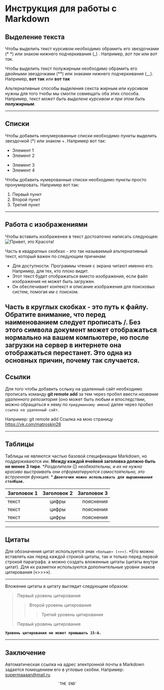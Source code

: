  # Инструкция для работы с Markdown

 ## Выделение текста

Чтобы выделить текст курсивом необходимо обрамить его звездочками (*   *) или знаком нижнего подчеркивания (_) . Например, *вот так* или _вот так_. 

Чтобы выделить текст полужирным необходимо обрамить его двойными звездочками (**) или знаками нижнего подчеркивания (__). Например, **вот так** или __вот так__

Альтернативные способы выделения секста жирным или курсивом нужны для того тчобы мы смогли совмещать оба этих способа. Например, _текст может быть выделене курсивом и при этом быть **полужирным**_. 

---

 ## Списки

 Чтобы добавить ненумерованные списки необходимо пункты выделить звездочкой (*) или знаком +. Например вот так:
 * Элемент 1
 * Элемент 2
 + Элемент 3
 + Элемент 4

Чтобы добавить нумерованные списки необходимо пункты просто пронумеровать. Например вот так:
1. Первый пункт
2. Второй пункт
3. Третий пункт

---

## Работа с изображениями

Чтобы вставить изображенеи в текст достоаточно написать следующее:
![Привет, это Красота!](Красота.jpg "Храм")


Часть в квадратных скобках - это так называемый альтернативный текст, который важен по следующим причинам:

+ Для доступности. Программы чтения с экрана читают именно его. Например, для тех, кто плохо видит.
+ Этот текст будет отображаться вместо изображения, если файл изображения не может быть загружен.
+ Он обеспечивает контекст и описание изображения для поисковых систем, помогая им с поиском.

__Часть в круглых скобках - это путь к файлу. Обратите внимание, что перед наименованием следует прописать /. Без этого символа документ может отображаться нормально на вашем компьютере, но после загрузки на сервер в интернете она отображаться перестанет. Это одна из основных причин, почему так случается.__
---

## Ссылки

Для того чтобы добавить сслыку на удаленный сайт необходимо прописать команду **git remote add** за тем через пробел ввести _название удаленного репозитория_ (оно может быть любым и впоследствии, можно обращаться к нему по `придуманному имени`) далее через пробел `ссылка на удаленный сайт`. 

Например: git remote add Ссылка на мою страницу https://vk.com/matroskin28

---

## Таблицы

Таблицы не являются частью базовой спецификации Markdown, но поддерживаются им. **Между каждой ячейкой заголовка должно быть не менее 3 тире**. *_Разделители (|) необязательны, и их не нужно красиво выстраивать они отформатируются самостоятельно, это встроенная функция._ * 
***`Двоеточия можно использовать для выравнивания столбцов.`***

| Заголовок 1        | Заголовок 2           | Заголовок 3  |
| ------------- |:-------------:| -----:|
| текст      | цифры | пояснения |
| текст      | цифры       |   пояснения |
| текст | цифры       |    пояснения |

---

## Цитаты

Для обозначения цитат используется знак `«больше» («>»)`. *Его можно вставлять как перед каждой строкой цитаты, так и только перед первой строкой параграфа. а можно создать вложенные цитаты (цитаты внутри цитат). Для их разметки используются дополнительные уровни знаков цитирования («>>>»). 

---

Вложение цитаты в цитату выглядит следующим образом:

> Первый уровень цитирования
>> Второй уровень цитирования
>>> Третий уровень цитирования
>
>Первый уровень цитирования

**`Уровень цитирования не может превышать 15-й.`**

***

## Заключение

Автоматическая ссылка на адрес электронной почты в Markdown задается помещением его в угловые скобки. Например: <supermaaaan@mail.ru>

                            `THE END`
